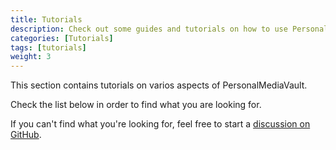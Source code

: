 ```yaml
---
title: Tutorials
description: Check out some guides and tutorials on how to use PersonalMediaVault.
categories: [Tutorials]
tags: [tutorials]
weight: 3
---
```


This section contains tutorials on varios aspects of PersonalMediaVault.

Check the list below in order to find what you are looking for.

If you can't find what you're looking for, feel free to start a [discussion on GitHub](https://github.com/AgustinSRG/PersonalMediaVault/discussions).

